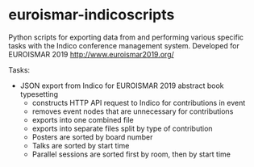 # euroismar-indicoscripts
Python scripts for exporting data from and performing various specific tasks with the Indico conference management system.
Developed for EUROISMAR 2019 http://www.euroismar2019.org/

Tasks:
* JSON export from Indico for EUROISMAR 2019 abstract book typesetting
  * constructs HTTP API request to Indico for contributions in event
  * removes event nodes that are unnecessary for contributions
  * exports into one combined file
  * exports into separate files split by type of contribution
  * Posters are sorted by board number
  * Talks are sorted by start time
  * Parallel sessions are sorted first by room, then by start time
